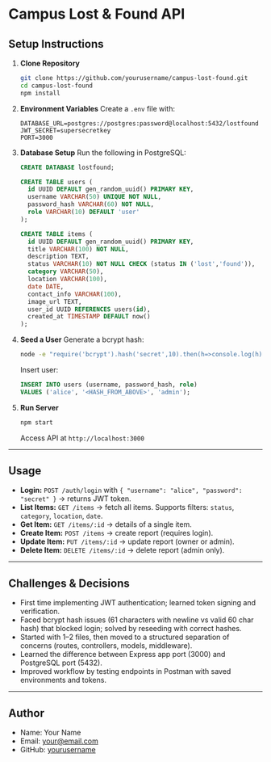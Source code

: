 # Campus Lost & Found API

## Setup Instructions

1. **Clone Repository**

   ```bash
   git clone https://github.com/yourusername/campus-lost-found.git
   cd campus-lost-found
   npm install
   ```

2. **Environment Variables**
   Create a `.env` file with:

   ```env
   DATABASE_URL=postgres://postgres:password@localhost:5432/lostfound
   JWT_SECRET=supersecretkey
   PORT=3000
   ```

3. **Database Setup**
   Run the following in PostgreSQL:

   ```sql
   CREATE DATABASE lostfound;

   CREATE TABLE users (
     id UUID DEFAULT gen_random_uuid() PRIMARY KEY,
     username VARCHAR(50) UNIQUE NOT NULL,
     password_hash VARCHAR(60) NOT NULL,
     role VARCHAR(10) DEFAULT 'user'
   );

   CREATE TABLE items (
     id UUID DEFAULT gen_random_uuid() PRIMARY KEY,
     title VARCHAR(100) NOT NULL,
     description TEXT,
     status VARCHAR(10) NOT NULL CHECK (status IN ('lost','found')),
     category VARCHAR(50),
     location VARCHAR(100),
     date DATE,
     contact_info VARCHAR(100),
     image_url TEXT,
     user_id UUID REFERENCES users(id),
     created_at TIMESTAMP DEFAULT now()
   );
   ```

4. **Seed a User**
   Generate a bcrypt hash:

   ```bash
   node -e "require('bcrypt').hash('secret',10).then(h=>console.log(h))"
   ```

   Insert user:

   ```sql
   INSERT INTO users (username, password_hash, role)
   VALUES ('alice', '<HASH_FROM_ABOVE>', 'admin');
   ```

5. **Run Server**

   ```bash
   npm start
   ```

   Access API at `http://localhost:3000`

---

## Usage

* **Login:** `POST /auth/login` with `{ "username": "alice", "password": "secret" }` → returns JWT token.
* **List Items:** `GET /items` → fetch all items. Supports filters: `status`, `category`, `location`, `date`.
* **Get Item:** `GET /items/:id` → details of a single item.
* **Create Item:** `POST /items` → create report (requires login).
* **Update Item:** `PUT /items/:id` → update report (owner or admin).
* **Delete Item:** `DELETE /items/:id` → delete report (admin only).

---

## Challenges & Decisions

* First time implementing JWT authentication; learned token signing and verification.
* Faced bcrypt hash issues (61 characters with newline vs valid 60 char hash) that blocked login; solved by reseeding with correct hashes.
* Started with 1–2 files, then moved to a structured separation of concerns (routes, controllers, models, middleware).
* Learned the difference between Express app port (3000) and PostgreSQL port (5432).
* Improved workflow by testing endpoints in Postman with saved environments and tokens.

---

## Author

* Name: Your Name
* Email: [your@email.com](mailto:your@email.com)
* GitHub: [yourusername](https://github.com/yourusername)
